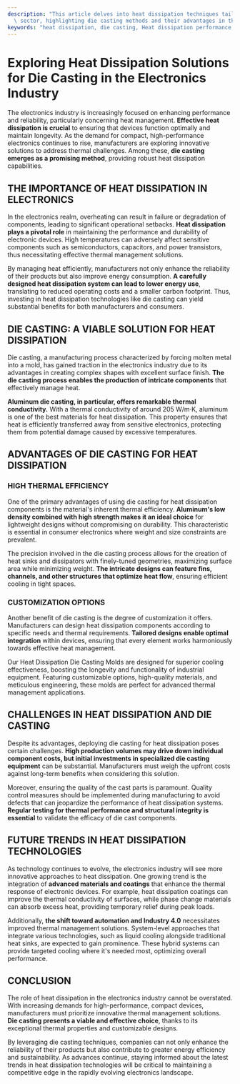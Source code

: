 ```yaml
---
description: "This article delves into heat dissipation techniques tailored for the electronics\
  \ sector, highlighting die casting methods and their advantages in thermal management."
keywords: "heat dissipation, die casting, Heat dissipation performance, Heat dissipation efficiency"
---
```

# Exploring Heat Dissipation Solutions for Die Casting in the Electronics Industry

The electronics industry is increasingly focused on enhancing performance and reliability, particularly concerning heat management. **Effective heat dissipation is crucial** to ensuring that devices function optimally and maintain longevity. As the demand for compact, high-performance electronics continues to rise, manufacturers are exploring innovative solutions to address thermal challenges. Among these, **die casting emerges as a promising method**, providing robust heat dissipation capabilities.

## THE IMPORTANCE OF HEAT DISSIPATION IN ELECTRONICS

In the electronics realm, overheating can result in failure or degradation of components, leading to significant operational setbacks. **Heat dissipation plays a pivotal role** in maintaining the performance and durability of electronic devices. High temperatures can adversely affect sensitive components such as semiconductors, capacitors, and power transistors, thus necessitating effective thermal management solutions.

By managing heat efficiently, manufacturers not only enhance the reliability of their products but also improve energy consumption. **A carefully designed heat dissipation system can lead to lower energy use**, translating to reduced operating costs and a smaller carbon footprint. Thus, investing in heat dissipation technologies like die casting can yield substantial benefits for both manufacturers and consumers.

## DIE CASTING: A VIABLE SOLUTION FOR HEAT DISSIPATION

Die casting, a manufacturing process characterized by forcing molten metal into a mold, has gained traction in the electronics industry due to its advantages in creating complex shapes with excellent surface finish. **The die casting process enables the production of intricate components** that effectively manage heat. 

**Aluminum die casting, in particular, offers remarkable thermal conductivity.** With a thermal conductivity of around 205 W/m·K, aluminum is one of the best materials for heat dissipation. This property ensures that heat is efficiently transferred away from sensitive electronics, protecting them from potential damage caused by excessive temperatures.

## ADVANTAGES OF DIE CASTING FOR HEAT DISSIPATION

### HIGH THERMAL EFFICIENCY

One of the primary advantages of using die casting for heat dissipation components is the material's inherent thermal efficiency. **Aluminum's low density combined with high strength makes it an ideal choice** for lightweight designs without compromising on durability. This characteristic is essential in consumer electronics where weight and size constraints are prevalent.

The precision involved in the die casting process allows for the creation of heat sinks and dissipators with finely-tuned geometries, maximizing surface area while minimizing weight. **The intricate designs can feature fins, channels, and other structures that optimize heat flow**, ensuring efficient cooling in tight spaces.

### CUSTOMIZATION OPTIONS

Another benefit of die casting is the degree of customization it offers. Manufacturers can design heat dissipation components according to specific needs and thermal requirements. **Tailored designs enable optimal integration** within devices, ensuring that every element works harmoniously towards effective heat management.

Our Heat Dissipation Die Casting Molds are designed for superior cooling effectiveness, boosting the longevity and functionality of industrial equipment. Featuring customizable options, high-quality materials, and meticulous engineering, these molds are perfect for advanced thermal management applications.

## CHALLENGES IN HEAT DISSIPATION AND DIE CASTING

Despite its advantages, deploying die casting for heat dissipation poses certain challenges. **High production volumes may drive down individual component costs, but initial investments in specialized die casting equipment** can be substantial. Manufacturers must weigh the upfront costs against long-term benefits when considering this solution.

Moreover, ensuring the quality of the cast parts is paramount. Quality control measures should be implemented during manufacturing to avoid defects that can jeopardize the performance of heat dissipation systems. **Regular testing for thermal performance and structural integrity is essential** to validate the efficacy of die cast components.

## FUTURE TRENDS IN HEAT DISSIPATION TECHNOLOGIES

As technology continues to evolve, the electronics industry will see more innovative approaches to heat dissipation. One growing trend is the integration of **advanced materials and coatings** that enhance the thermal response of electronic devices. For example, heat dissipation coatings can improve the thermal conductivity of surfaces, while phase change materials can absorb excess heat, providing temporary relief during peak loads.

Additionally, **the shift toward automation and Industry 4.0** necessitates improved thermal management solutions. System-level approaches that integrate various technologies, such as liquid cooling alongside traditional heat sinks, are expected to gain prominence. These hybrid systems can provide targeted cooling where it's needed most, optimizing overall performance.

## CONCLUSION

The role of heat dissipation in the electronics industry cannot be overstated. With increasing demands for high-performance, compact devices, manufacturers must prioritize innovative thermal management solutions. **Die casting presents a viable and effective choice**, thanks to its exceptional thermal properties and customizable designs.

By leveraging die casting techniques, companies can not only enhance the reliability of their products but also contribute to greater energy efficiency and sustainability. As advances continue, staying informed about the latest trends in heat dissipation technologies will be critical to maintaining a competitive edge in the rapidly evolving electronics landscape.
